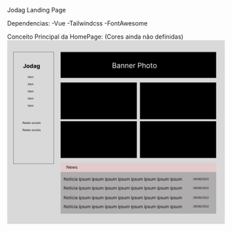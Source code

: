 Jodag Landing Page

Dependencias:
-Vue
-Tailwindcss
-FontAwesome


Conceito Principal da HomePage:
(Cores ainda não definidas)
![Screenshot](/docs/HomePage.png)
